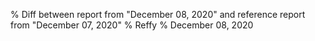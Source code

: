 % Diff between report from "December 08, 2020" and reference report from "December 07, 2020"
% Reffy
% December 08, 2020

